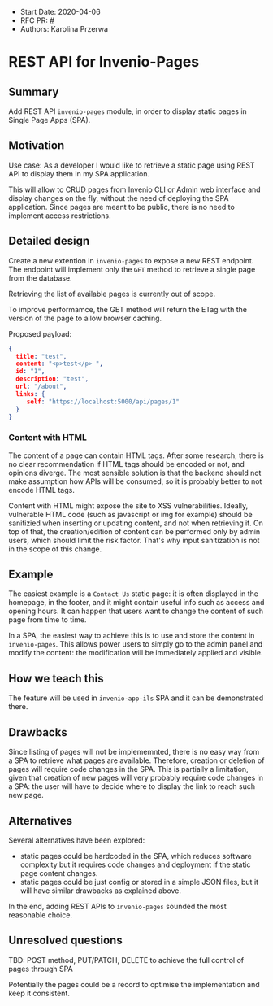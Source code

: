 - Start Date: 2020-04-06
- RFC PR: [#<PR>](https://github.com/inveniosoftware/rfcs/pull/32)
- Authors: Karolina Przerwa

# REST API for Invenio-Pages

## Summary

Add REST API `invenio-pages` module, in order to display static pages in Single Page Apps (SPA).

## Motivation

Use case: As a developer I would like to retrieve a static page using REST API to display them in my SPA application.

This will allow to CRUD pages from Invenio CLI or Admin web interface and display changes on the fly, without the need of deploying the SPA application. Since pages are meant to be public, there is no need to implement access restrictions.

## Detailed design

Create a new extention in `invenio-pages` to expose a new REST endpoint. The endpoint will implement only the `GET` method to retrieve a single page from the database.
    
Retrieving the list of available pages is currently out of scope.

To improve performamce, the GET method will return the ETag with the version of the page to allow browser caching.
    
Proposed payload:

```json
{
  title: "test",
  content: "<p>test</p> ",
  id: "1",
  description: "test",
  url: "/about",
  links: {
     self: "https://localhost:5000/api/pages/1"
  }
}
```
    
### Content with HTML

The content of a page can contain HTML tags. After some research, there is no clear recommendation if HTML tags should be encoded or not, and opinions diverge.
The most sensible solution is that the backend should not make assumption how APIs will be consumed, so it is probably better to not encode HTML tags.

Content with HTML might expose the site to XSS vulnerabilities. Ideally, vulnerable HTML code (such as javascript or img for example) should be sanitizied when inserting or updating content, and not when retrieving it. On top of that, the creation/edition of content can be performed only by admin users, which should limit the risk factor.
That's why input sanitization is not in the scope of this change.

## Example

The easiest example is a `Contact Us` static page: it is often displayed in the homepage, in the footer, and it might contain useful info such as access and opening hours. It can happen that users want to change the content of such page from time to time.

In a SPA, the easiest way to achieve this is to use and store the content in `invenio-pages`. This allows power users to simply go to the admin panel and modify the content: the modification will be immediately applied and visible.

## How we teach this

The feature will be used in `invenio-app-ils` SPA and it can be demonstrated there.
    

## Drawbacks

Since listing of pages will not be implememnted, there is no easy way from a SPA to retrieve what pages are available. Therefore, creation or deletion of pages will require code changes in the SPA. This is partially a limitation, given that creation of new pages will very probably require code changes in a SPA: the user will have to decide where to display the link to reach such new page.
    

## Alternatives

Several alternatives have been explored: 
- static pages could be hardcoded in the SPA, which reduces software complexity but it requires code changes and deployment if the static page content changes.
- static pages could be just config or stored in a simple JSON files, but it will have similar drawbacks as explained above.

In the end, adding REST APIs to `invenio-pages` sounded the most reasonable choice.


## Unresolved questions

TBD: POST method, PUT/PATCH, DELETE to achieve the full control of pages through SPA

Potentially the pages could be a record to optimise the implementation and keep it consistent.